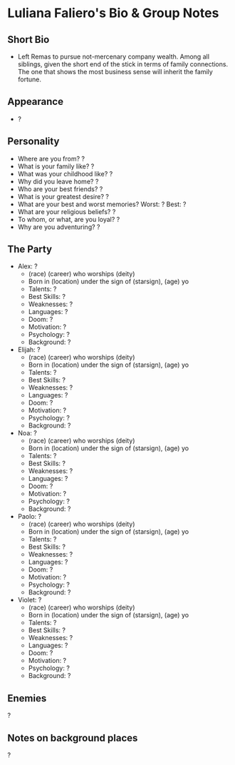 # Luliana Faliero's Bio & Group Notes
## Short Bio
- Left Remas to pursue not-mercenary company wealth. Among all siblings, given the short end of the stick in terms of family connections. The one that shows the most business sense will inherit the family fortune.

## Appearance
- ?

## Personality
- Where are you from?
?
- What is your family like?
?
- What was your childhood like?
?
- Why did you leave home?
?
- Who are your best friends?
?
- What is your greatest desire?
?
- What are your best and worst memories?
Worst: ? Best: ?
- What are your religious beliefs?
?
- To whom, or what, are you loyal?
?
- Why are you adventuring?
?

## The Party
- Alex: ?
    - (race) (career) who worships (deity)
    - Born in (location) under the sign of (starsign), (age) yo
    - Talents: ?
    - Best Skills: ?
    - Weaknesses: ?
    - Languages: ?
    - Doom: ?
    - Motivation: ?
    - Psychology: ?
    - Background: ?
- Elijah: ?
    - (race) (career) who worships (deity)
    - Born in (location) under the sign of (starsign), (age) yo
    - Talents: ?
    - Best Skills: ?
    - Weaknesses: ?
    - Languages: ?
    - Doom: ?
    - Motivation: ?
    - Psychology: ?
    - Background: ?
- Noa: ?
    - (race) (career) who worships (deity)
    - Born in (location) under the sign of (starsign), (age) yo
    - Talents: ?
    - Best Skills: ?
    - Weaknesses: ?
    - Languages: ?
    - Doom: ?
    - Motivation: ?
    - Psychology: ?
    - Background: ?
- Paolo: ?
    - (race) (career) who worships (deity)
    - Born in (location) under the sign of (starsign), (age) yo
    - Talents: ?
    - Best Skills: ?
    - Weaknesses: ?
    - Languages: ?
    - Doom: ?
    - Motivation: ?
    - Psychology: ?
    - Background: ?
- Violet: ?
    - (race) (career) who worships (deity)
    - Born in (location) under the sign of (starsign), (age) yo
    - Talents: ?
    - Best Skills: ?
    - Weaknesses: ?
    - Languages: ?
    - Doom: ?
    - Motivation: ?
    - Psychology: ?
    - Background: ?

## Enemies
?

## Notes on background places
?
